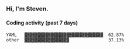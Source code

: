 ### Hi, I'm Steven.

#### Coding activity (past 7 days)
```
YAML   ▓▓▓▓▓▓▓▓▓▓▓▓▓▓▓▓▓▓▓▓▓▓▓▓▓▓▓▓▓▓  62.87%
other  ▓▓▓▓▓▓▓▓▓▓▓▓▓▓▓▓▓               37.13%
```

